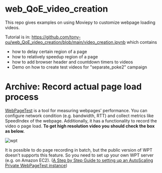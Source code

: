 # web_QoE_video_creation
This repo gives examples on using Moviepy to customize webpage loading videos.

Tutorial is in: https://github.com/tony-ou/web_QoE_video_creation/blob/main/video_creation.ipynb which contains
- how to delay certain region of a page
- how to relatively speedup region of a page
- how to add browser header and countdown timers to videos
- Demo on how to create test videos for "separate_poke2" campaign 


# Archive: Record actual page load process
[WebPageTest](https://www.webpagetest.org/) is a tool for measuring webpages' performance. You can configure network condition (e.g. bandwidth, RTT) and collect metrics like SpeedIndex of the webpage. Additionally, it has a functionality to record the video o page load. **To get high resolution video you should check the box as below.**

   ![wpt](https://github.com/tony-ou/web_QoE_guide/blob/main/video_creation/wpt.png)

It is possible to do page recording in batch, but the public version of WPT doesn't supports this feature. So you need to set up your own WPT server (e.g. on Amazon EC2). ([A Step by Step Guide to setting up an AutoScaling Private WebPageTest instance](https://www.robinosborne.co.uk/2019/05/20/a-step-by-step-guide-to-setting-up-an-autoscaling-private-webpagetest-instance/))
